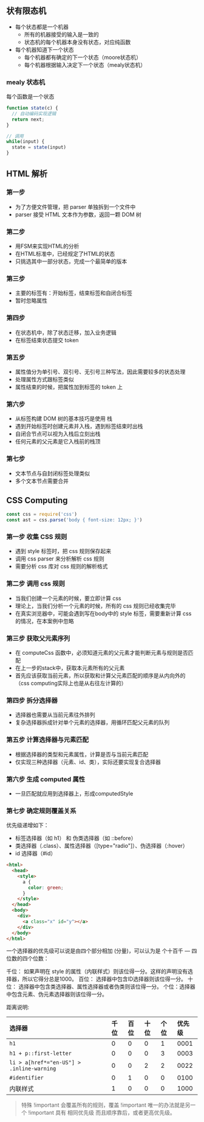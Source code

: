 ## 状有限态机

- 每个状态都是一个机器
  - 所有的机器接受的输入是一致的
  - 状态机的每个机器本身没有状态，对应纯函数
- 每个机器知道下一个状态
  - 每个机器都有确定的下一个状态（moore状态机）
  - 每个机器根据输入决定下一个状态（mealy状态机）

### mealy 状态机

每个函数是一个状态

```js
function state(c) {
  // 自动编码实现逻辑
  return next;
}

// 调用
while(input) {
  state = state(input)
}
```

## HTML 解析

### 第一步

- 为了方便文件管理，把 parser 单独拆到一个文件中
- parser 接受 HTML 文本作为参数，返回一颗 DOM 树

### 第二步

- 用FSM来实现HTML的分析
- 在HTML标准中，已经规定了HTML的状态
- 只挑选其中一部分状态，完成一个最简单的版本

### 第三步

- 主要的标签有：开始标签，结束标签和自闭合标签
- 暂时忽略属性

### 第四步

- 在状态机中，除了状态迁移，加入业务逻辑
- 在标签结束状态提交 token

### 第五步

- 属性值分为单引号、双引号、无引号三种写法，因此需要较多的状态处理
- 处理属性方式跟标签类似
- 属性结束的时候，把属性加到标签的 token 上

### 第六步

- 从标签构建 DOM 树的基本技巧是使用 栈
- 遇到开始标签时创建元素并入栈，遇到标签结束时出栈
- 自闭合节点可以视为入栈后立刻出栈
- 任何元素的父元素是它入栈前的栈顶

### 第七步

- 文本节点与自封闭标签处理类似
- 多个文本节点需要合并

## CSS Computing

```js
const css = require('css')
const ast = css.parse('body { font-size: 12px; }')
```

### 第一步 收集 CSS 规则

- 遇到 style 标签时，把 css 规则保存起来
- 调用 css parser 来分析解析 css 规则
- 需要分析 css 库对 css 规则的解析格式

### 第二步 调用 css 规则

- 当我们创建一个元素的时候，要立即计算 css
- 理论上，当我们分析一个元素的时候，所有的 css 规则已经收集完毕
- 在真实浏览器中，可能会遇到写在body中的 style 标签，需要重新计算 css 的情况，在本案例中忽略

### 第三步 获取父元素序列

- 在 computeCss 函数中，必须知道元素的父元素才能判断元素与规则是否匹配
- 在上一步的stack中，获取本元素所有的父元素
- 首先应该获取当前元素，所以获取和计算父元素匹配的顺序是从内向外的（css computing实际上也是从右往左计算的）

### 第四步 拆分选择器

- 选择器也需要从当前元素往外排列
- 复杂选择器拆成针对单个元素的选择器，用循环匹配父元素的队列

### 第五步 计算选择器与元素匹配

- 根据选择器的类型和元素属性，计算是否与当前元素匹配
- 仅实现三种选择器（元素、id、类），实际还要实现复合选择器

### 第六步 生成 computed 属性

- 一旦匹配就应用到选择器上，形成computedStyle

### 第七步 确定规则覆盖关系

优先级递增如下：

- 标签选择器（如 h1） 和 伪类选择器（如 ::before）
- 类选择器（.class）、属性选择器（[type="radio"]）、伪选择器（:hover）
- id 选择器（#id）

```html
<html>
  <head>
    <style>
      a {
        color: green;
      }
    </style>
  </head>
  <body>
    <div>
      <a class="x" id="y"></a>
    </div>
  </body>
</html>
```

一个选择器的优先级可以说是由四个部分相加 (分量)，可以认为是 个十百千 — 四位数的四个位数：

千位： 如果声明在 style 的属性（内联样式）则该位得一分。这样的声明没有选择器，所以它得分总是1000。
百位： 选择器中包含ID选择器则该位得一分。
十位： 选择器中包含类选择器、属性选择器或者伪类则该位得一分。
个位：选择器中包含元素、伪元素选择器则该位得一分。

距离说明:

| 选择器                                    | 千位 | 百位 | 十位 | 个位 | 优先级 |
| :---------------------------------------- | :--- | :--- | :--- | :--- | :----- |
| `h1`                                      | 0    | 0    | 0    | 1    | 0001   |
| `h1 + p::first-letter`                    | 0    | 0    | 0    | 3    | 0003   |
| `li > a[href*="en-US"] > .inline-warning` | 0    | 0    | 2    | 2    | 0022   |
| `#identifier`                             | 0    | 1    | 0    | 0    | 0100   |
| 内联样式                                  | 1    | 0    | 0    | 0    | 1000   |

> 特殊 !important 会覆盖所有的规则，覆盖 !important 唯一的办法就是另一个 !important 具有 相同优先级 而且顺序靠后，或者更高优先级。